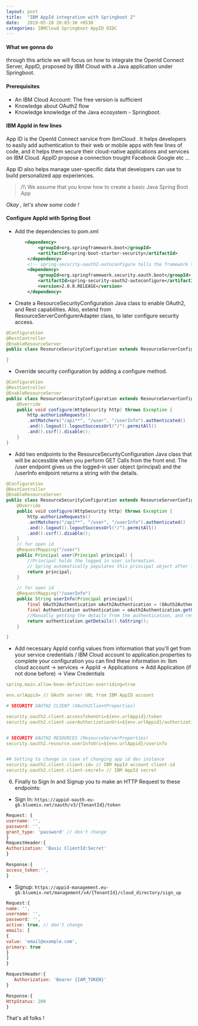 ```yaml
---
layout: post
title:  "IBM AppId integration with Springboot 2"
date:   2019-05-28 20:03:36 +0530
categories: IBMCloud Springboot AppID OIDC
---
```

####  What we gonna do 

through this article we will focus on how to integrate the OpenId Connect Server, AppID, proposed by IBM Cloud with a Java application under Springboot.

#### Prerequisites

- An IBM Cloud Account: The free version is sufficient
- Knowledge about OAuth2 flow
- Knowledge knowledge of the Java ecosystem - Springboot.

####  IBM AppId in few lines 
 App ID is the OpenId Connect service from IbmCloud . It helps developers to easily add authentication to their web or mobile apps with few lines of code, and it helps them secure their cloud-native applications and services on IBM Cloud. AppID propose a connection trought Facebook Google etc ... 

App ID also helps manage user-specific data that developers can use to build personalized app experiences.

> /!\  We assume that you know how to create a basic Java Spring Boot App 

_Okay , let's show some code !_

####  Configure AppId with Spring Boot
- Add the dependencies to pom.xml
```xml
       <dependency>
            <groupId>org.springframework.boot</groupId>
            <artifactId>spring-boot-starter-security</artifactId>
        </dependency>
        <!-- spring-security-oauth2-autoconfigure tells the framework to use OAuth2, instead of basic http security -->
        <dependency>
            <groupId>org.springframework.security.oauth.boot</groupId>
            <artifactId>spring-security-oauth2-autoconfigure</artifactId>
            <version>2.0.0.RELEASE</version>
        </dependency>
```

- Create a ResourceSecurityConfiguration Java class to enable OAuth2, and Rest capabilities. Also, extend from ResourceServerConfigurerAdapter class, to later configure security access.

```java
@Configuration
@RestController
@EnableResourceServer
public class ResourceSecurityConfiguration extends ResourceServerConfigurerAdapter {

}
```

- Override security configuration by adding a configure method.

```java
@Configuration
@RestController
@EnableResourceServer
public class ResourceSecurityConfiguration extends ResourceServerConfigurerAdapter {
    @Override
    public void configure(HttpSecurity http) throws Exception {
        http.authorizeRequests()
        .antMatchers("/api**", "/user", "/userInfo").authenticated()
        .and().logout().logoutSuccessUrl("/").permitAll()
        .and().csrf().disable();
    }
}
```

- Add two endpoints to the ResourceSecurityConfiguration Java class that will be accessible when you perform GET Calls from the front end. The /user endpoint gives us the logged-in user object (principal) and the /userInfo endpoint returns a string with the details.

```java
@Configuration
@RestController
@EnableResourceServer
public class ResourceSecurityConfiguration extends ResourceServerConfigurerAdapter {
    @Override
    public void configure(HttpSecurity http) throws Exception {
        http.authorizeRequests()
        .antMatchers("/api**", "/user", "/userInfo").authenticated()
        .and().logout().logoutSuccessUrl("/").permitAll()
        .and().csrf().disable();
    }
	// for open id
	@RequestMapping("/user")
    public Principal user(Principal principal) {
        //Principal holds the logged in user information.
        // Spring automatically populates this principal object after login.
        return principal;
    }

	// for open id
    @RequestMapping("/userInfo")
    public String userInfo(Principal principal){
        final OAuth2Authentication oAuth2Authentication = (OAuth2Authentication) principal;
        final Authentication authentication = oAuth2Authentication.getUserAuthentication();
        //Manually getting the details from the authentication, and returning them as String.
        return authentication.getDetails().toString();
    }

}
```

- Add necessary AppId config values from information that you'll get from your service credentials / IBM Cloud account to application.properties to complete your configuration
you can find these information in:
Ibm cloud account -> services -> AppId -> Applications -> Add Application (if not done before) -> View Credentials

```yaml
spring.main.allow-bean-definition-overriding=true

env.urlAppid= // OAuth server URL from IBM AppID account

# SECURITY OAUTH2 CLIENT (OAuth2ClientProperties)

security.oauth2.client.accessTokenUri=${env.urlAppid}/token
security.oauth2.client.userAuthorizationUri=${env.urlAppid}/authorization


# SECURITY OAUTH2 RESOURCES (ResourceServerProperties)
security.oauth2.resource.userInfoUri=${env.urlAppid}/userinfo


## Setting to change in case of changing app id dev instance
security.oauth2.client.client-id= // IBM AppId account client-id
security.oauth2.client.client-secret= // IBM AppId secret
```

6. Finally to Sign In and Signup you to make an HTTP Request to these endpoints:
- Sign In: `https://appid-oauth.eu-gb.bluemix.net/oauth/v3/{TenantId}/token`

``` js
Request: {
username: '',
password: '',
grant_type: 'password' // don't change
}
RequestHeader:{
Authorization: 'Basic ClientId:Secret'
}

Response:{
access_token:'',
}
```

- Signup: `https://appid-management.eu-gb.bluemix.net/management/v4/{TenantId}/cloud_directory/sign_up`

``` js
Request:{
name: '',
username: '',
password: '',
active: true, // don't change
emails: [
{
value: 'email@example.com',
primary: true
}
]
}

RequestHeader:{
   Authorization: 'Bearer {IAM_TOKEN}'
}

Response:{
HttpStatus: 200
}
```

That's all folks !